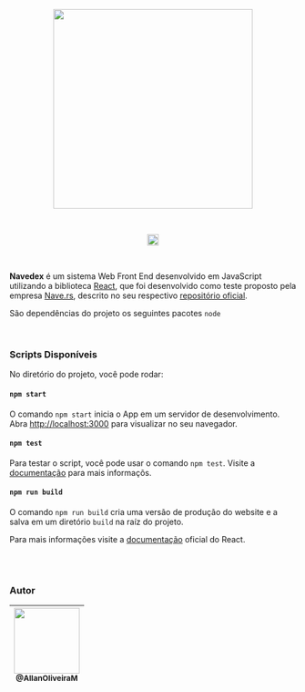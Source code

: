 <p align="center">
    <img src="https://raw.githubusercontent.com/AllanOliveiraM/jaqueline-furtado-web-system/master/docs/logotype.jpg" width="350">
</p>

<br>

<p align="center">
    <img height="20" src="https://img.shields.io/github/license/AllanOliveiraM/nave.rs-front-end-challange">
</p>

<br>

**Navedex** é um sistema Web Front End desenvolvido em JavaScript utilizando a biblioteca [React](https://reactjs.org/), que foi desenvolvido como teste proposto pela empresa [Nave.rs](https://nave.rs/), descrito no seu respectivo [repositório oficial](https://github.com/naveteam/front-end-challenge). <br />

São dependências do projeto os seguintes pacotes `node`

<br>

### Scripts Disponíveis

No diretório do projeto, você pode rodar:

#### `npm start`

O comando `npm start` inicia o App em um servidor de desenvolvimento.<br />
Abra [http://localhost:3000](http://localhost:3000) para visualizar no seu navegador.

#### `npm test`

Para testar o script, você pode usar o comando `npm test`. Visite a [documentação](https://facebook.github.io/create-react-app/docs/running-tests) para mais informaçõs.

#### `npm run build`

O comando `npm run build` cria uma versão de produção do website e a salva em um diretório `build` na raíz do projeto. <br />

Para mais informações visite a [documentação](https://facebook.github.io/create-react-app/docs/deployment) oficial do React.

<br /><br />

### Autor

| [<img src="https://avatars2.githubusercontent.com/u/41436010?v=4" width=115><br><sub>@AllanOliveiraM</sub>](https://github.com/AllanOliveiraM) |
| :---: |
